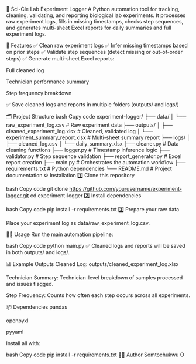 🧪 Sci-Cle Lab Experiment Logger
A Python automation tool for tracking, cleaning, validating, and reporting biological lab experiments. It processes raw experiment logs, fills in missing timestamps, checks step sequences, and generates multi-sheet Excel reports for daily summaries and full experiment logs.

🚀 Features
✅ Clean raw experiment logs
✅ Infer missing timestamps based on prior steps
✅ Validate step sequences (detect missing or out-of-order steps)
✅ Generate multi-sheet Excel reports:

Full cleaned log

Technician performance summary

Step frequency breakdown

✅ Save cleaned logs and reports in multiple folders (outputs/ and logs/)

🗂 Project Structure
bash
Copy code
experiment-logger/
├── data/
│   └── raw_experiment_log.csv          # Raw experiment data
├── outputs/
│   ├── cleaned_experiment_log.xlsx     # Cleaned, validated log
│   └── experiment_summary_report.xlsx  # Multi-sheet summary report
├── logs/
│   ├── cleaned_log.csv
│   └── daily_summary.xlsx
├── cleaner.py                          # Data cleaning functions
├── logger.py                           # Timestamp inference logic
├── validator.py                        # Step sequence validation
├── report_generator.py                  # Excel report creation
├── main.py                             # Orchestrates the automation workflow
├── requirements.txt                    # Python dependencies
└── README.md                           # Project documentation
⚙️ Installation
1️⃣ Clone this repository

bash
Copy code
git clone https://github.com/yourusername/experiment-logger.git
cd experiment-logger
2️⃣ Install dependencies

bash
Copy code
pip install -r requirements.txt
3️⃣ Prepare your raw data

Place your experiment log as data/raw_experiment_log.csv.

🧑‍🔬 Usage
Run the main automation pipeline:

bash
Copy code
python main.py
✅ Cleaned logs and reports will be saved in both outputs/ and logs/.

📊 Example Outputs
Cleaned Log: outputs/cleaned_experiment_log.xlsx

Technician Summary: Technician-level breakdown of samples processed and issues flagged.

Step Frequency: Counts how often each step occurs across all experiments.

📦 Dependencies
pandas

openpyxl

pyyaml

Install all with:

bash
Copy code
pip install -r requirements.txt
👨‍💻 Author
Somtochukwu O
